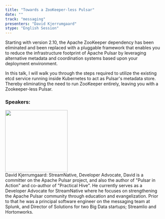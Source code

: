 ```yaml
---
title: "Towards a ZooKeeper-less Pulsar"
date: "" 
track: "messaging"
presenters: "David Kjerrumgaard"
stype: "English Session"
---
```

Starting with version 2.10, the Apache ZooKeeper dependency has been eliminated and been replaced with a pluggable framework that enables you to reduce the infrastructure footprint of Apache Pulsar by leveraging alternative metadata and coordination systems based upon your deployment environment.


In this talk, I will walk you through the steps required to utilize the existing etcd service running inside Kubernetes to act as Pulsar's metadata store. Thereby eliminating the need to run ZooKeeper entirely, leaving you with a Zookeeper-less Pulsar.
 ### Speakers: 
 <img src="images/speaker/1020.png" width="200" /><br>David Kjerrumgaard: StreamNative, Developer Advocate, David is a committer on the Apache Pulsar project, and also the author of "Pulsar in Action" and co-author of "Practical Hive". He currently serves as a Developer Advocate for StreamNative where he focuses on strengthening the Apache Pulsar community through education and evangelization. Prior to that he was a principal software engineer on the messaging team at Splunk, and Director of Solutions for two Big Data startups; Streamlio and Hortonworks.

 